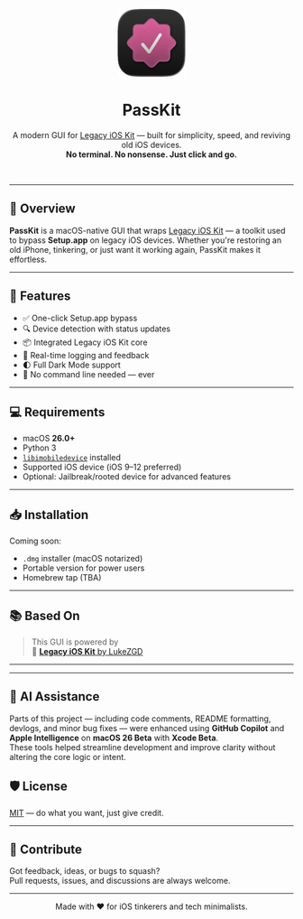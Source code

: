 <p align="center">
  <img src="https://github.com/VelisCore/PassKit/blob/main/PassKit/Assets.xcassets/AppIcon.appiconset/512@1x.png?raw=true" width="120" alt="PassKit Logo">
</p>

<h1 align="center">PassKit</h1>
<p align="center">
  A modern GUI for <a href="https://github.com/LukeZGD/Legacy-iOS-Kit" target="_blank">Legacy iOS Kit</a> — built for simplicity, speed, and reviving old iOS devices.<br>
  <strong>No terminal. No nonsense. Just click and go.</strong>
</p>

<br/>

---

## 🚀 Overview

**PassKit** is a macOS-native GUI that wraps [Legacy iOS Kit](https://github.com/LukeZGD/Legacy-iOS-Kit) — a toolkit used to bypass **Setup.app** on legacy iOS devices. Whether you're restoring an old iPhone, tinkering, or just want it working again, PassKit makes it effortless.

---

## 🧰 Features

- ✅ One-click Setup.app bypass
- 🔍 Device detection with status updates
- 📦 Integrated Legacy iOS Kit core
- 📄 Real-time logging and feedback
- 🌓 Full Dark Mode support
- 💬 No command line needed — ever

---

## 💻 Requirements

- macOS **26.0+**
- Python 3
- [`libimobiledevice`](https://libimobiledevice.org/) installed
- Supported iOS device (iOS 9–12 preferred)
- Optional: Jailbreak/rooted device for advanced features

---

## 📥 Installation

Coming soon:

- `.dmg` installer (macOS notarized)
- Portable version for power users
- Homebrew tap (TBA)

---

## 📚 Based On

> This GUI is powered by  
> 🎯 [**Legacy iOS Kit** by LukeZGD](https://github.com/LukeZGD/Legacy-iOS-Kit)

---

---

## 🤖 AI Assistance

Parts of this project — including code comments, README formatting, devlogs, and minor bug fixes — were enhanced using **GitHub Copilot** and **Apple Intelligence** on **macOS 26 Beta** with **Xcode Beta**.  
These tools helped streamline development and improve clarity without altering the core logic or intent.


## 🛡 License

[MIT](https://github.com/VelisCore/PassKit/blob/main/LICENSE) — do what you want, just give credit.

---

## 🤝 Contribute

Got feedback, ideas, or bugs to squash?  
Pull requests, issues, and discussions are always welcome.

---

<p align="center">
  Made with ❤️ for iOS tinkerers and tech minimalists.
</p>
